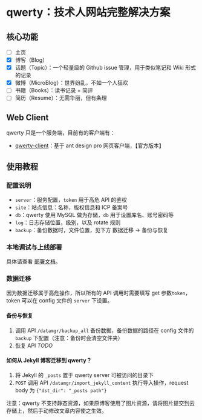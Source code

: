 # qwerty：技术人网站完整解决方案

## 核心功能

+ [ ] 主页
+ [x] 博客（Blog）
+ [x] 话题（Topic）：一个轻量级的 Github issue 管理，用于类似笔记和 Wiki 形式的记录
+ [x] 微博（MicroBlog）：世界纷乱，不如一个人狂欢
+ [ ] 书籍（Books）：读书记录 + 简评
+ [ ] 简历（Resume）：无需华丽，但有条理

## Web Client

qwerty 只是一个服务端，目前有的客户端有：

+ [qwerty-client](https://github.com/zhangjie2012/qwerty-client)：基于 ant design pro 网页客户端，【官方版本】

## 使用教程

### 配置说明

+ `server`：服务配置，`token` 用于高危 API 的鉴权
+ `site`：站点信息：名称，版权信息和 ICP 备案号
+ `db`：qwerty 使用 MySQL 做为存储，`db` 用于设置库名、账号密码等
+ `log`：日志存储位置，级别，以及 rotate 规则
+ `backup`：备份数据时，文件位置，见下方 数据迁移 -> 备份与恢复

### 本地调试与上线部署

具体请查看 [部署文档](./docs/deploy.md)。

### 数据迁移

因为数据迁移属于高危操作，所以所有的 API 调用时需要填写 get 参数`token`，token 可以在 config 文件的 `server` 下设置。

#### 备份与恢复

1. 调用 API `/datamgr/backup_all` 备份数据，备份数据的路径在 config 文件的 `backup` 下配置（注意：备份时会清空文件夹）
2. 恢复 API _TODO_

#### 如何从 Jekyll 博客迁移到 qwerty？

1. 将 Jekyll 的 `_posts` 置于 qwerty server 可被访问的目录下
2. `POST` 调用 API `/datamgr/import_jekyll_content` 执行导入操作，request body 为 `{"dst_dir": "_posts path"}`

注意：qwerty 不支持静态资源，如果原博客使用了图片资源，请将图片提交到云存储上，然后手动修改文章内容使之生效。
